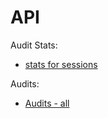 # API

Audit Stats:

+ [stats for sessions](https://m2.audiocommons.org/dashboard/api/colabo-flow/audit/get-stats/sessions/sesion-test.json)

Audits:

+ [Audits - all](https://m2.audiocommons.org/dashboard/api/colabo-flow/audit/get-audits/all/any.json)